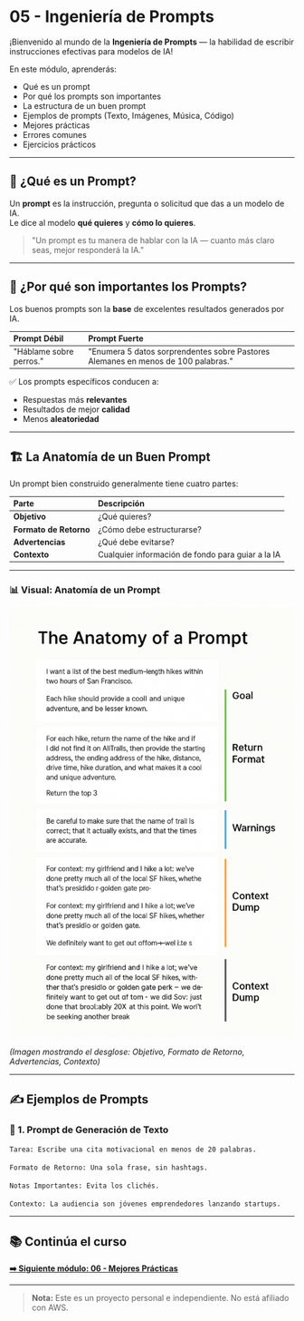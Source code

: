 # 05 - Ingeniería de Prompts

¡Bienvenido al mundo de la **Ingeniería de Prompts** — la habilidad de escribir instrucciones efectivas para modelos de IA!

En este módulo, aprenderás:

- Qué es un prompt
- Por qué los prompts son importantes
- La estructura de un buen prompt
- Ejemplos de prompts (Texto, Imágenes, Música, Código)
- Mejores prácticas
- Errores comunes
- Ejercicios prácticos

---

## 🧠 ¿Qué es un Prompt?

Un **prompt** es la instrucción, pregunta o solicitud que das a un modelo de IA.  
Le dice al modelo **qué quieres** y **cómo lo quieres**.

> "Un prompt es tu manera de hablar con la IA — cuanto más claro seas, mejor responderá la IA."

---

## 🎯 ¿Por qué son importantes los Prompts?

Los buenos prompts son la **base** de excelentes resultados generados por IA.

| Prompt Débil | Prompt Fuerte |
|:------------|:--------------|
| "Háblame sobre perros." | "Enumera 5 datos sorprendentes sobre Pastores Alemanes en menos de 100 palabras." |

✅ Los prompts específicos conducen a:

- Respuestas más **relevantes**
- Resultados de mejor **calidad**
- Menos **aleatoriedad**

---

## 🏗️ La Anatomía de un Buen Prompt

Un prompt bien construido generalmente tiene cuatro partes:

| Parte | Descripción |
|:-----|:------------|
| **Objetivo** | ¿Qué quieres? |
| **Formato de Retorno** | ¿Cómo debe estructurarse? |
| **Advertencias** | ¿Qué debe evitarse? |
| **Contexto** | Cualquier información de fondo para guiar a la IA |

---

### 📊 Visual: Anatomía de un Prompt

![Anatomía de un Prompt](./images/anatomy-of-a-prompt.png)

*(Imagen mostrando el desglose: Objetivo, Formato de Retorno, Advertencias, Contexto)*

---

## ✍️ Ejemplos de Prompts

### 📄 1. Prompt de Generación de Texto

```plaintext
Tarea: Escribe una cita motivacional en menos de 20 palabras.

Formato de Retorno: Una sola frase, sin hashtags.

Notas Importantes: Evita los clichés.

Contexto: La audiencia son jóvenes emprendedores lanzando startups.
```

---



## 📚 Continúa el curso

**[➡️ Siguiente módulo: 06 - Mejores Prácticas](../06-MejoresPracticas/README.md)**

---

> **Nota:** Este es un proyecto personal e independiente. No está afiliado con AWS.